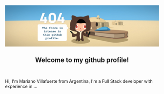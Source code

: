 <code><img  src="https://github.com/nitovill/nitovill/blob/main/Imagen1.png"></code>

<h2 align="center"> Welcome to my github profile!  </h2>

<br>

Hi, I'm Mariano Villafuerte from Argentina, I'm a Full Stack developer with experience in ...

<!--
**nitovill/nitovill** is a ✨ _special_ ✨ repository because its `README.md` (this file) appears on your GitHub profile.

Here are some ideas to get you started:

- 🔭 I’m currently working on ...
- 🌱 I’m currently learning ...
- 👯 I’m looking to collaborate on ...
- 🤔 I’m looking for help with ...
- 💬 Ask me about ...
- 📫 How to reach me: ...
- 😄 Pronouns: ...
- ⚡ Fun fact: ...
  -->
